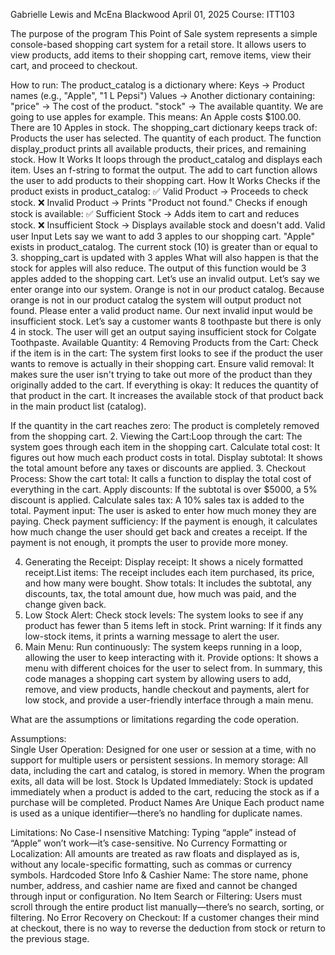 Gabrielle Lewis and McEna Blackwood
April 01, 2025
Course: ITT103

The purpose of the program
This Point of Sale system represents a simple console-based shopping cart system for a retail store. It allows users to view products, add items to their shopping cart, remove items, view their cart, and proceed to checkout.

How to run:
The product_catalog is a dictionary where:
Keys → Product names (e.g., "Apple", "1 L Pepsi")
Values → Another dictionary containing:
"price" → The cost of the product.
"stock" → The available quantity.
We are going to use apples for example. 
This means:
An Apple costs $100.00.
There are 10 Apples in stock.
The shopping_cart dictionary keeps track of:
Products the user has selected.
The quantity of each product.
The function display_product prints all available products, their prices, and remaining stock.
How It Works
It loops through the product_catalog and displays each item.
Uses an f-string to format the output.
The add to cart function allows the user to add products to their shopping cart.
How It Works
Checks if the product exists in product_catalog:
✅ Valid Product → Proceeds to check stock.
❌ Invalid Product → Prints "Product not found."
Checks if enough stock is available:
✅ Sufficient Stock → Adds item to cart and reduces stock.
❌ Insufficient Stock → Displays available stock and doesn't add.
Valid user Input
Lets say we want to add 3 apples to our shopping cart. 
"Apple" exists in product_catalog.
The current stock (10) is greater than or equal to 3.
shopping_cart is updated with 3 apples 
What will also happen is that the stock for apples will also reduce. 
The output of this function would be 3 apples added to the shopping cart. 
Let’s use an invalid output. 
Let’s say we enter orange into our system. Orange is not in our product catalog. Because orange is not in our product catalog the system will output product not found. Please enter a valid product name. 
Our next invalid input would be insufficient stock. 
Let’s say a customer wants 8 toothpaste but there is only 4 in stock. The user will get an output saying insufficient stock for Colgate Toothpaste. Available Quantity: 4
Removing Products from the Cart:
Check if the item is in the cart: The system first looks to see if the product the user wants to remove is actually in their shopping cart.
Ensure valid removal: It makes sure the user isn't trying to take out more of the product than they originally added to the cart.
If everything is okay:
It reduces the quantity of that product in the cart.
It increases the available stock of that product back in the main product list (catalog).

If the quantity in the cart reaches zero: The product is completely removed from the shopping cart.
2. Viewing the Cart:Loop through the cart: The system goes through each item in the shopping cart.
Calculate total cost: It figures out how much each product costs in total.
Display subtotal: It shows the total amount before any taxes or discounts are applied.
3. Checkout Process:
Show the cart total: It calls a function to display the total cost of everything in the cart.
Apply discounts: If the subtotal is over $5000, a 5% discount is applied.
Calculate sales tax: A 10% sales tax is added to the total.
Payment input: The user is asked to enter how much money they are paying.
Check payment sufficiency:
If the payment is enough, it calculates how much change the user should get back and creates a receipt.
If the payment is not enough, it prompts the user to provide more money.

4. Generating the Receipt:
Display receipt: It shows a nicely formatted receipt.List items: The receipt includes each item purchased, its price, and how many were bought.
Show totals: It includes the subtotal, any discounts, tax, the total amount due, how much was paid, and the change given back.
5. Low Stock Alert:
Check stock levels: The system looks to see if any product has fewer than 5 items left in stock.
Print warning: If it finds any low-stock items, it prints a warning message to alert the user.
6. Main Menu:
Run continuously: The system keeps running in a loop, allowing the user to keep interacting with it.
Provide options: It shows a menu with different choices for the user to select from.
In summary, this code manages a shopping cart system by allowing users to add, remove, and view products, handle checkout and payments, alert for low stock, and provide a user-friendly interface through a main menu.

What are the assumptions or limitations regarding the code operation.

Assumptions:  
Single User Operation: Designed for one user or session at a time, with no support for multiple users or persistent sessions.
In memory storage: All data, including the cart and catalog, is stored in memory. When the program exits, all data will be lost.
Stock Is Updated Immediately: Stock is updated immediately when a product is added to the cart, reducing the stock as if a purchase will be completed.
Product Names Are Unique
Each product name is used as a unique identifier—there’s no handling for duplicate names.

Limitations: 
No Case-I nsensitive Matching: Typing “apple” instead of “Apple” won’t work—it’s case-sensitive.
No Currency Formatting or Localization: All amounts are treated as raw floats and displayed as is, without any locale-specific formatting, such as commas or currency symbols.
Hardcoded Store Info & Cashier Name: The store name, phone number, address, and cashier name are fixed and cannot be changed through input or configuration.
No Item Search or Filtering: Users must scroll through the entire product list manually—there’s no search, sorting, or filtering.
No Error Recovery on Checkout: If a customer changes their mind at checkout, there is no way to reverse the deduction from stock or return to the previous stage.
